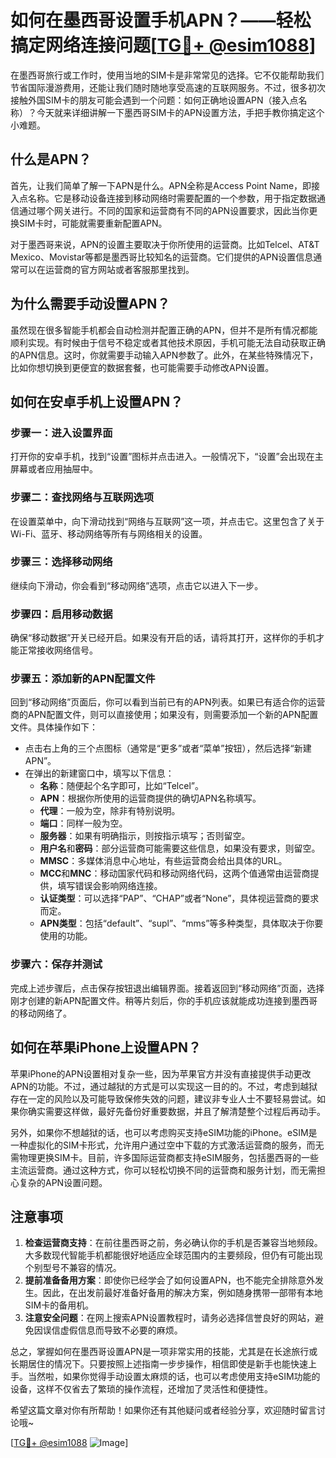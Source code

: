 # 如何在墨西哥设置手机APN？——轻松搞定网络连接问题[[TG💪+ @esim1088](https://t.me/s/esim1088)]

在墨西哥旅行或工作时，使用当地的SIM卡是非常常见的选择。它不仅能帮助我们节省国际漫游费用，还能让我们随时随地享受高速的互联网服务。不过，很多初次接触外国SIM卡的朋友可能会遇到一个问题：如何正确地设置APN（接入点名称）？今天就来详细讲解一下墨西哥SIM卡的APN设置方法，手把手教你搞定这个小难题。

## 什么是APN？

首先，让我们简单了解一下APN是什么。APN全称是Access Point Name，即接入点名称。它是移动设备连接到移动网络时需要配置的一个参数，用于指定数据通信通过哪个网关进行。不同的国家和运营商有不同的APN设置要求，因此当你更换SIM卡时，可能就需要重新配置APN。

对于墨西哥来说，APN的设置主要取决于你所使用的运营商。比如Telcel、AT&T Mexico、Movistar等都是墨西哥比较知名的运营商。它们提供的APN设置信息通常可以在运营商的官方网站或者客服那里找到。

## 为什么需要手动设置APN？

虽然现在很多智能手机都会自动检测并配置正确的APN，但并不是所有情况都能顺利实现。有时候由于信号不稳定或者其他技术原因，手机可能无法自动获取正确的APN信息。这时，你就需要手动输入APN参数了。此外，在某些特殊情况下，比如你想切换到更便宜的数据套餐，也可能需要手动修改APN设置。

## 如何在安卓手机上设置APN？

### 步骤一：进入设置界面

打开你的安卓手机，找到“设置”图标并点击进入。一般情况下，“设置”会出现在主屏幕或者应用抽屉中。

### 步骤二：查找网络与互联网选项

在设置菜单中，向下滑动找到“网络与互联网”这一项，并点击它。这里包含了关于Wi-Fi、蓝牙、移动网络等所有与网络相关的设置。

### 步骤三：选择移动网络

继续向下滑动，你会看到“移动网络”选项，点击它以进入下一步。

### 步骤四：启用移动数据

确保“移动数据”开关已经开启。如果没有开启的话，请将其打开，这样你的手机才能正常接收网络信号。

### 步骤五：添加新的APN配置文件

回到“移动网络”页面后，你可以看到当前已有的APN列表。如果已有适合你的运营商的APN配置文件，则可以直接使用；如果没有，则需要添加一个新的APN配置文件。具体操作如下：

- 点击右上角的三个点图标（通常是“更多”或者“菜单”按钮），然后选择“新建APN”。
- 在弹出的新建窗口中，填写以下信息：
  - **名称**：随便起个名字即可，比如“Telcel”。
  - **APN**：根据你所使用的运营商提供的确切APN名称填写。
  - **代理**：一般为空，除非有特别说明。
  - **端口**：同样一般为空。
  - **服务器**：如果有明确指示，则按指示填写；否则留空。
  - **用户名**和**密码**：部分运营商可能需要这些信息，如果没有要求，则留空。
  - **MMSC**：多媒体消息中心地址，有些运营商会给出具体的URL。
  - **MCC**和**MNC**：移动国家代码和移动网络代码，这两个值通常由运营商提供，填写错误会影响网络连接。
  - **认证类型**：可以选择“PAP”、“CHAP”或者“None”，具体视运营商的要求而定。
  - **APN类型**：包括“default”、“supl”、“mms”等多种类型，具体取决于你要使用的功能。

### 步骤六：保存并测试

完成上述步骤后，点击保存按钮退出编辑界面。接着返回到“移动网络”页面，选择刚才创建的新APN配置文件。稍等片刻后，你的手机应该就能成功连接到墨西哥的移动网络了。

## 如何在苹果iPhone上设置APN？

苹果iPhone的APN设置相对复杂一些，因为苹果官方并没有直接提供手动更改APN的功能。不过，通过越狱的方式是可以实现这一目的的。不过，考虑到越狱存在一定的风险以及可能导致保修失效的问题，建议非专业人士不要轻易尝试。如果你确实需要这样做，最好先备份好重要数据，并且了解清楚整个过程后再动手。

另外，如果你不想越狱的话，也可以考虑购买支持eSIM功能的iPhone。eSIM是一种虚拟化的SIM卡形式，允许用户通过空中下载的方式激活运营商的服务，而无需物理更换SIM卡。目前，许多国际运营商都支持eSIM服务，包括墨西哥的一些主流运营商。通过这种方式，你可以轻松切换不同的运营商和服务计划，而无需担心复杂的APN设置问题。

## 注意事项

1. **检查运营商支持**：在前往墨西哥之前，务必确认你的手机是否兼容当地频段。大多数现代智能手机都能很好地适应全球范围内的主要频段，但仍有可能出现个别型号不兼容的情况。
2. **提前准备备用方案**：即使你已经学会了如何设置APN，也不能完全排除意外发生。因此，在出发前最好准备好备用的解决方案，例如随身携带一部带有本地SIM卡的备用机。
3. **注意安全问题**：在网上搜索APN设置教程时，请务必选择信誉良好的网站，避免因误信虚假信息而导致不必要的麻烦。

总之，掌握如何在墨西哥设置APN是一项非常实用的技能，尤其是在长途旅行或长期居住的情况下。只要按照上述指南一步步操作，相信即使是新手也能快速上手。当然啦，如果你觉得手动设置太麻烦的话，也可以考虑使用支持eSIM功能的设备，这样不仅省去了繁琐的操作流程，还增加了灵活性和便捷性。

希望这篇文章对你有所帮助！如果你还有其他疑问或者经验分享，欢迎随时留言讨论哦~ 

[[TG💪+ @esim1088](https://t.me/s/esim1088) ![Image](https://i.postimg.cc/4NQfJmqS/Snipaste-2025-05-13-00-14-12.png)]